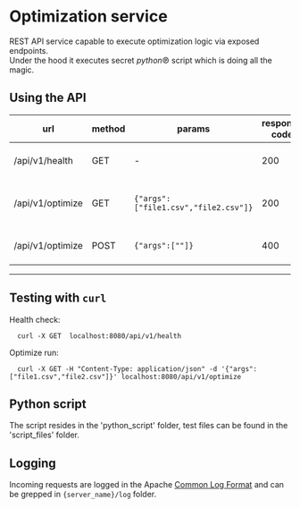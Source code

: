 # Optimization service

REST API service capable to execute optimization logic via exposed endpoints. <br/>
Under the hood it executes secret _python_&#8471; script which is doing all the magic.

## Using the API
| url | method | params | response code | response body | description |  
|-----------|-----------|-----------|-----------|-----------|-----------|
| /api/v1/health | GET | - |  200 |```{"health": true}```| Success health check |
| /api/v1/optimize | GET | ```{"args":["file1.csv","file2.csv"]}```|  200 |```{"exitCode": 0,"shellOutput": "","scriptOutput": "","executionTime": 253}```| Success optimize run |
| /api/v1/optimize | POST | ```{"args":[""]}``` |  400 |```{"text":"error validating json body"}```| Failed optimize run |

----

## Testing with `curl`
Health check:
```
  curl -X GET  localhost:8080/api/v1/health
```
Optimize run:
```
  curl -X GET -H "Content-Type: application/json" -d '{"args":["file1.csv","file2.csv"]}' localhost:8080/api/v1/optimize
```

## Python script
The script resides in the 'python_script' folder, test files can be found in the 'script_files' folder.
## Logging
Incoming requests are logged in the Apache [Common Log Format](http://httpd.apache.org/docs/2.2/logs.html#common) and can be grepped in `{server_name}/log` folder.